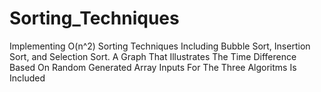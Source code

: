 # Sorting_Techniques
Implementing O(n^2) Sorting Techniques Including Bubble Sort, Insertion Sort, and Selection Sort. 
A Graph That Illustrates The Time Difference Based On Random Generated Array Inputs For The Three Algoritms Is Included
